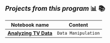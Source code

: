 ## *Projects from this program* :bar_chart: :books:
| Notebook name  |Content                        |
|----------------|-------------------------------|
|[**Analyzing TV Data**](https://github.com/joaocarvoli/dataCamp-projects/blob/main/data-science/01-%20Analyzing%20TV%20Data.ipynb)|    `Data Manipulation`     |

